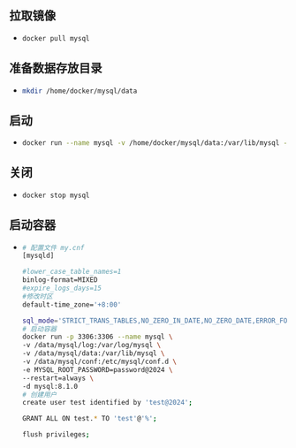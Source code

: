## 拉取镜像

* ```bash
  docker pull mysql
  ```

## 准备数据存放目录

* ```bash
  mkdir /home/docker/mysql/data
  ```

## 启动

* ```bash
  docker run --name mysql -v /home/docker/mysql/data:/var/lib/mysql -p 3306:3306 -e MYSQL_ROOT_PASSWORD=mysql -d mysql:latest
  ```

## 关闭

* ```bash
  docker stop mysql
  ```

## 启动容器

* ```bash
  # 配置文件 my.cnf
  [mysqld]
  
  #lower_case_table_names=1
  binlog-format=MIXED
  #expire_logs_days=15
  #修改时区
  default-time_zone='+8:00'
  
  sql_mode='STRICT_TRANS_TABLES,NO_ZERO_IN_DATE,NO_ZERO_DATE,ERROR_FOR_DIVISION_BY_ZERO,NO_ENGINE_SUBSTITUTION'
  # 启动容器
  docker run -p 3306:3306 --name mysql \
  -v /data/mysql/log:/var/log/mysql \
  -v /data/mysql/data:/var/lib/mysql \
  -v /data/mysql/conf:/etc/mysql/conf.d \
  -e MYSQL_ROOT_PASSWORD=password@2024 \
  --restart=always \
  -d mysql:8.1.0
  # 创建用户
  create user test identified by 'test@2024';
  
  GRANT ALL ON test.* TO 'test'@'%';
  
  flush privileges; 
  ```